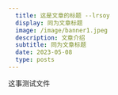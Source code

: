```yaml
---
  title: 这是文章的标题 --lrsoy
  display: 同为文章标题
  image: /image/banner1.jpeg
  description: 文章介绍
  subtitle: 同为文章标题
  date: 2023-05-08
  type: posts
---
```



这事测试文件